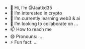 - 👋 Hi, I’m @Jaatkd35
- 👀 I’m interested in crypto
- 🌱 I’m currently learning web3 & ai
- 💞️ I’m looking to collaborate on ...
- 📫 How to reach me 
- 😄 Pronouns: ...
- ⚡ Fun fact: ...

<!---
Jaatkd35/Jaatkd35 is a ✨ special ✨ repository because its `README.md` (this file) appears on your GitHub profile.
You can click the Preview link to take a look at your changes.
--->

